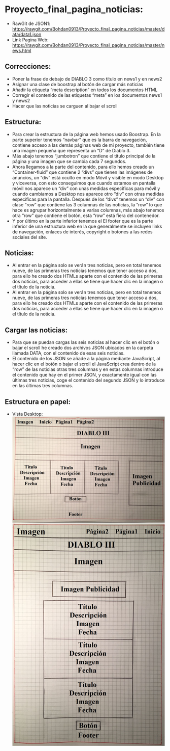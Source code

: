 # Proyecto_final_pagina_noticias:
+ RawGit de JSON1: https://rawgit.com/Bohdan0913/Proyecto_final_pagina_noticias/master/data/data1.json
+ Link Pagina Web: https://rawgit.com/Bohdan0913/Proyecto_final_pagina_noticias/master/news.html

## Correcciones:
+ Poner la frase de debajo de DIABLO 3 como título en news1 y en news2
+ Asignar una clase de boostrap al botón de cargar más noticias
+ Añadir la etiqueta “meta description” en todos los documentos HTML
+ Corregir el contenido de las etiquetas “meta” en los documentos news1 y news2 
+ Hacer que las noticias se carguen al bajar el scroll

## Estructura:
- Para crear la estructura de la página web hemos usado Boostrap.
En la parte superior tenemos “navbar” que es la barra de navegación, contiene acceso a las demás páginas web de mi proyecto, también tiene una imagen pequeña que representa un “D” de Diablo 3.
- Más abajo tenemos “jumbotron” que contiene el titulo principal de la página y una imagen que se cambia cada 7 segundos.
- Ahora llegamos a la parte del contenido, para ello hemos creado un “Container-fluid” que contiene 2 “divs” que tienen las imágenes de anuncios, un “div” está oculto en modo Móvil y visible en modo Desktop y viceversa, con esto conseguimos que cuando estamos en pantalla móvil nos aparece un “div” con unas medidas específicas para móvil y cuando cambiamos a Desktop nos aparece otro “div” con otras medidas específicas para la pantalla. Después de los “divs” tenemos un  “div” con clase “row” que contiene las 3 columnas de las noticias, la “row” lo que hace es agrupar horizontalmente a varias columnas, más abajo tenemos otra “row” que contiene el botón, esta “row” está fiera del contenedor.
- Y por último en la parte inferior tenemos el El footer que es la parte inferior de una estructura web en la que generalmente se incluyen links de navegación, enlaces de interés, copyright o botones a las redes sociales del site. 

## Noticias:
 - Al entrar en la página solo se verán tres noticias, pero en total tenemos nueve, de las primeras tres noticias tenemos que tener acceso a dos, para ello he creado dos HTMLs aparte con el contenido de las primeras dos noticias, para acceder a ellas se tiene que hacer clic en la imagen o el título de la noticia.
 - Al entrar en la página solo se verán tres noticias, pero en total tenemos nueve, de las primeras tres noticias tenemos que tener acceso a dos, para ello he creado dos HTMLs aparte con el contenido de las primeras dos noticias, para acceder a ellas se tiene que hacer clic en la imagen o el título de la noticia.

## Cargar las noticias:
- Para que se puedan cargas las seis noticias al hacer clic en el botón o bajar el scroll he creado dos archivos JSON ubicados en la carpeta llamada DATA, con el contenido de esas seis noticias.
- El contenido de los JSON se añade a la página mediante JavaScript, al hacer clic en el botón o bajar el scroll el JavaScript crea dentro de la “row” de las noticias otras tres columnas y en estas columnas introduce el contenido que hay en el primer JSON, y exactamente igual con las últimas tres noticias, coge el contenido del segundo JSON y lo introduce en las últimas tres columnas.

## Estructura en papel:
- Vista Desktop:
![Imagen vertical](https://github.com/Bohdan0913/Proyecto_final_pagina_noticias/blob/master/img/Desktop.jpg)
![Imagen horizontal](https://github.com/Bohdan0913/Proyecto_final_pagina_noticias/blob/master/img/Movil.jpg)
